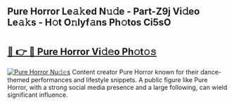 ## Pure Horror Le𝚊𝚔ed N𝚞𝚍e - Part-Z9j Vi𝚍eo Le𝚊𝚔s - H𝚘t O𝚗lyf𝚊ns Ph𝚘tos Ci5sO

# <h2><a href="http://hf00cdb.feru.top/?c=Pure+Horror">🔗 👉 🔴 Pure Horror Vi𝚍𝚎o Ph𝚘t𝚘𝚜</a></h2>

[![Pure Horror Nu𝚍𝚎s](https://i.imgur.com/0TWrTi3.gif)](http://hf00cdb.feru.top/?c=Pure+Horror)
Content creator Pure Horror known for their dance-themed performances and lifestyle snippets. A public figure like Pure Horror, with a strong social media presence and a large following, can wield significant influence. 
